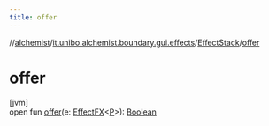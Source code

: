 ```yaml
---
title: offer
---
```

//[alchemist](../../../index.html)/[it.unibo.alchemist.boundary.gui.effects](../index.html)/[EffectStack](index.html)/[offer](offer.html)



# offer



[jvm]\
open fun [offer](offer.html)(e: [EffectFX](../-effect-f-x/index.html)<[P](../../it.unibo.alchemist.boundary.monitor/-f-x-step-monitor/index.html)>): [Boolean](https://kotlinlang.org/api/latest/jvm/stdlib/kotlin/-boolean/index.html)




